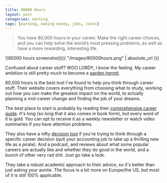 ```yaml
---
title: 80000 Hours
layout: post
categories: earning
tags: [earning, making money, jobs, tools]
---
```

> You have 80,000 hours in your career.
> Make the right career choices, and you can help solve the world’s most pressing problems, as well as have a more rewarding, interesting life.

![80000 hours screenshot]({{ "/images/80000hours.png" | absolute_url }})

Confused about career stuff? WOO LORDY, I know the feeling. My career ambition is still pretty much to become a [garden hermit](https://en.m.wikipedia.org/wiki/Garden_hermit).

80,000 hours is the best tool I've found to help you think through career stuff. Their website covers everything from choosing what to study, working out how you can make the greatest impact on the world, to actually planning a mid-career change and finding the job of your dreams.

The best place to start is probably by reading their [comprehensive career guide](https://80000hours.org/career-guide/). It's long (so long that it also comes in book form), but every word of it is gold. You can opt to receive it as a weekly newsletter or watch video summaries if you have attention problems.

They also have a nifty [decision tool](https://80000hours.org/career-decision/) if you're trying to think through a specific career decision (quit your accounting job to take up a thrilling new life as a pirate). And a podcast, and reviews about what some popular careers are actually like and whether they do good in the world, and a bunch of other very rad shit. Just go take a look.

They take a robust academic approach to their advice, so it's better than just asking your auntie. The focus is a bit more on Europe/the US, but most of it is still 100% applicable.
